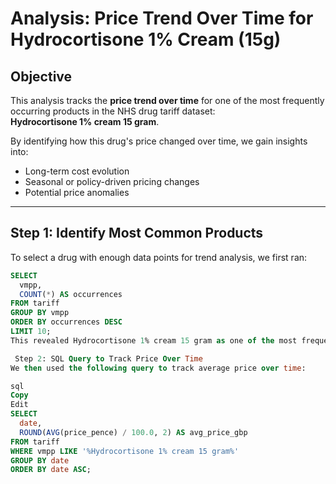 #  Analysis: Price Trend Over Time for Hydrocortisone 1% Cream (15g)

##  Objective

This analysis tracks the **price trend over time** for one of the most frequently occurring products in the NHS drug tariff dataset:  
**Hydrocortisone 1% cream 15 gram**.

By identifying how this drug's price changed over time, we gain insights into:
- Long-term cost evolution
- Seasonal or policy-driven pricing changes
- Potential price anomalies

---

##  Step 1: Identify Most Common Products

To select a drug with enough data points for trend analysis, we first ran:

```sql
SELECT 
  vmpp,
  COUNT(*) AS occurrences
FROM tariff
GROUP BY vmpp
ORDER BY occurrences DESC
LIMIT 10;
This revealed Hydrocortisone 1% cream 15 gram as one of the most frequent products in the dataset.

 Step 2: SQL Query to Track Price Over Time
We then used the following query to track average price over time:

sql
Copy
Edit
SELECT 
  date,
  ROUND(AVG(price_pence) / 100.0, 2) AS avg_price_gbp
FROM tariff
WHERE vmpp LIKE '%Hydrocortisone 1% cream 15 gram%'
GROUP BY date
ORDER BY date ASC;
